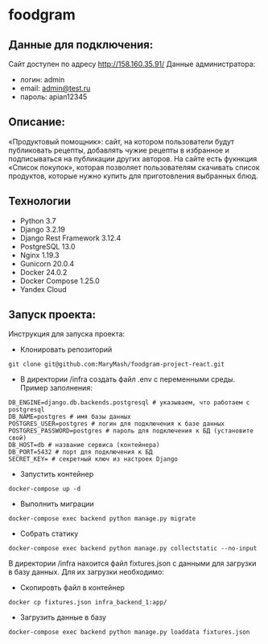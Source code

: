 # foodgram

## Данные для подключения:
Сайт доступен по адресу http://158.160.35.91/
Данные администратора: 
- логин: admin
- email: admin@test.ru
- пароль: apian12345

## Описание:
«Продуктовый помощник»: сайт, на котором пользователи будут публиковать рецепты, добавлять чужие рецепты в избранное и подписываться на публикации других авторов. На сайте есть фукнкция «Список покупок», которая позволяет пользователям скачивать список продуктов, которые нужно купить для приготовления выбранных блюд. 

## Технологии
- Python 3.7
- Django 3.2.19
- Django Rest Framework 3.12.4
- PostgreSQL 13.0
- Nginx 1.19.3
- Gunicorn 20.0.4
- Docker 24.0.2
- Docker Compose 1.25.0
- Yandex Cloud

## Запуск проекта:

Инструкция для запуска проекта:

* Клонировать репозиторий

```
git clone git@github.com:MaryMash/foodgram-project-react.git
```

* В  директории /infra создать файл .env с переменными среды. Пример заполнения:

```
DB_ENGINE=django.db.backends.postgresql # указываем, что работаем с postgresql
DB_NAME=postgres # имя базы данных
POSTGRES_USER=postgres # логин для подключения к базе данных
POSTGRES_PASSWORD=postgres # пароль для подключения к БД (установите свой)
DB_HOST=db # название сервиса (контейнера)
DB_PORT=5432 # порт для подключения к БД 
SECRET_KEY= # секретный ключ из настроек Django
```

* Запустить контейнер

```
docker-compose up -d
```

* Выполнить миграции

```
docker-compose exec backend python manage.py migrate
```

* Собрать статику

```
docker-compose exec backend python manage.py collectstatic --no-input 
```

В директории /infra нахоится файл fixtures.json c данными для загрузки в базу данных. Для их загрузки необходимо:

* Скопировть файл в контейнер
```
docker cp fixtures.json infra_backend_1:app/
```
* Загрузить данные в базу
```
docker-compose exec backend python manage.py loaddata fixtures.json

